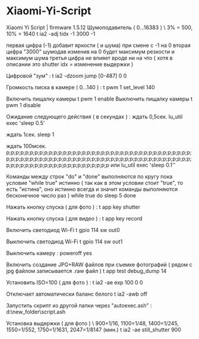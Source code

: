 # Xiaomi-Yi-Script
Xiaomi Yi Script | firmware 1.5.12
Шумоподавитель ( 0...16383 ) \ 3% = 500, 10% = 1640
t ia2 -adj tidx -1 3000 -1

первая цифра (-1) добавит яркости ( и шума) при смене с -1 на 0
вторая цифра "3000" шумодав изменив на 0 будет максимум резкости и максимум шума
третья цифра не влияет вроде ни на что ( хотя в описании это shutter idx = изменение выдержки )

Цифровой "зум" :
t ia2 -dzoom jump [0-487] 0 0

Громкость писка в камере ( 0...140 ) :
t pwm 1 set_level 140


Включить пищалку камеры
t pwm 1 enable
Выключить пищалку камеры
t pwm 1 disable


Ожидание следующего действия ( в секундах ) :
ждать 0,5сек.
lu_util exec 'sleep 0.5'

ждать 1сек.
sleep 1

ждать 100мсек.
p;p;p;p;p;p;p;p;p;p;p;p;p;p;p;p;p;p;p;p;p;p;p;p;p;p;p;p;p;p;p;p;p;p;p;p;p;p;p;p;p;p;p;p;p;p;p;p;p;p;p;p;p;p;p;p;p;p;p;p;p;p;p;p;p;p;p;p;p;p;p;p;p;p;p;p;p;p;p;p;p;p;p;p;p;p;p;p;p;p;p;p;p;p;p;p;p;p;p;p
или
lu_util exec 'sleep 0.1''


Команды между строк "do" и "done" выполняются по кругу пока условие "while true" истинно ( так как в этом условии стоит "true", то есть "истина", оно истинно всегда и значит команды выполняются бесконечное число раз ) 
while true
do
sleep 5
done


Нажать кнопку спуска ( для фото ) :
t app key shutter

Нажать кнопку спуска ( для видео ) :
t app key record


Включить светодиод Wi-Fi
t gpio 114 sw out0

Выключить светодиод Wi-Fi
t gpio 114 sw out1


Выключить камеру :
poweroff yes


Включить создание JPG+RAW файлов при съемке фотографий ( рядом с jpg файлом записывается .raw файл )
t app test debug_dump 14


Установить ISO=100 ( для фото ) :
t ia2 -ae exp 100 0 0


Отключает автоматически баланс белого
t ia2 -awb off


Запустить скрипт из другой папки через "autoexec.ash" :
d:\new_folder\script.ash


Установка выдержки ( для фото ) \ 900=1/16, 1100=1/48, 1400=1/245, 1550=1/552, 1750=1/1631, 2047=1/8147 (мин.)
t ia2 -ae still_shutter 900

